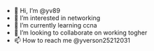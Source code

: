 - 👋 Hi, I’m @yv89
- 👀 I’m interested in networking
- 🌱 I’m currently learning ccna
- 💞️ I’m looking to collaborate on working togher
- 📫 How to reach me @yverson25212031
<!---
yv89/yv89 is a ✨ special ✨ repository because its `README.md` (this file) appears on your GitHub profile.
You can click the Preview link to take a look at your changes.
--->
